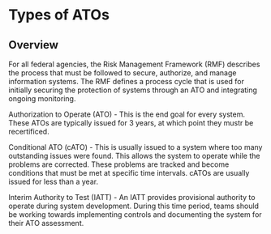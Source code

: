 # Types of ATOs

## Overview

For all federal agencies, the Risk Management Framework (RMF) describes the process that must be followed to secure, authorize, and manage information systems. The RMF defines a process cycle that is used for initially securing the protection of systems through an ATO and integrating ongoing monitoring.

Authorization to Operate (ATO) - This is the end goal for every system. These ATOs are typically issued for 3 years, at which point they mustr be recertificed.

Conditional ATO (cATO) - This is usually issued to a system where too many outstanding issues were found. This allows the system to operate while the problems are corrected. These problems are tracked and become conditions that must be met at specific time intervals. cATOs are usually issued for less than a year.

Interim Authority to Test (IATT) - An IATT provides provisional authority to operate during system development. During this time period, teams should be working towards implementing controls and documenting the system for their ATO assessment.
